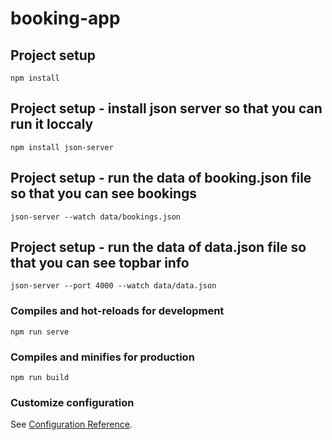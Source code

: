 # booking-app

## Project setup
```
npm install
```


## Project setup - install json server so that you can run it loccaly
```
npm install json-server
```


## Project setup - run the data of booking.json file so that you can see bookings
```
json-server --watch data/bookings.json
```


## Project setup - run the data of data.json file so that you can see topbar info
```
json-server --port 4000 --watch data/data.json
```


### Compiles and hot-reloads for development
```
npm run serve
```


### Compiles and minifies for production
```
npm run build
```


### Customize configuration
See [Configuration Reference](https://cli.vuejs.org/config/).
